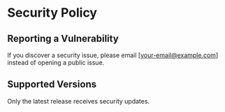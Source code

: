 # Security Policy

## Reporting a Vulnerability

If you discover a security issue, please email [your-email@example.com] instead of opening a public issue.

## Supported Versions

Only the latest release receives security updates.